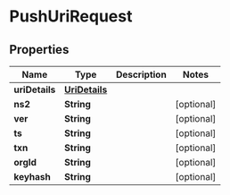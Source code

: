 

# PushUriRequest


## Properties

Name | Type | Description | Notes
------------ | ------------- | ------------- | -------------
**uriDetails** | [**UriDetails**](UriDetails.md) |  | 
**ns2** | **String** |  |  [optional]
**ver** | **String** |  |  [optional]
**ts** | **String** |  |  [optional]
**txn** | **String** |  |  [optional]
**orgId** | **String** |  |  [optional]
**keyhash** | **String** |  |  [optional]




